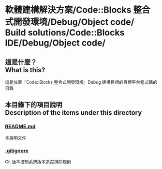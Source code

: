 # 軟體建構解決方案/Code::Blocks 整合式開發環境/Debug/Object code/<br>Build solutions/Code::Blocks IDE/Debug/Object code/
## 這是什麼？<br />What is this?
這是放置「Code::Blocks 整合式開發環境」Debug 建構目標的目標平台程式碼的目錄

## 本目錄下的項目說明<br />Description of the items under this directory
### [README.md](README.md)
本說明文件
### [.gitignore](.gitignore)
Git 版本控制系統版本追蹤排除規則

